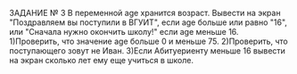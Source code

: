 ЗАДАНИЕ № 3
В переменной age хранится возраст. Вывести на экран "Поздравляем вы поступили в ВГУИТ", если age больше или равно "16", или "Сначала нужно окончить школу!" если age меньше 16.
1)Проверить, что значение age больше 0 и меньше 75.
2)Проверить, что поступающего зовут не Иван.
3)Если Абитуериенту меньше 16 вывести на экран сколько лет ему еще учиться в школе.